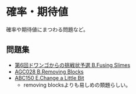 # 確率・期待値

確率や期待値にまつわる問題など。

## 問題集

- [第6回ドワンゴからの挑戦状予選 B.Fusing Slimes](https://atcoder.jp/contests/dwacon6th-prelims/tasks/dwacon6th_prelims_b)
- [AGC028 B.Removing Blocks](https://atcoder.jp/contests/agc028/tasks/agc028_b)
- [ABC150 E.Change a Little Bit](https://atcoder.jp/contests/abc150/tasks/abc150_e)
  - removing blocksよりも易しめの類題らしい。

